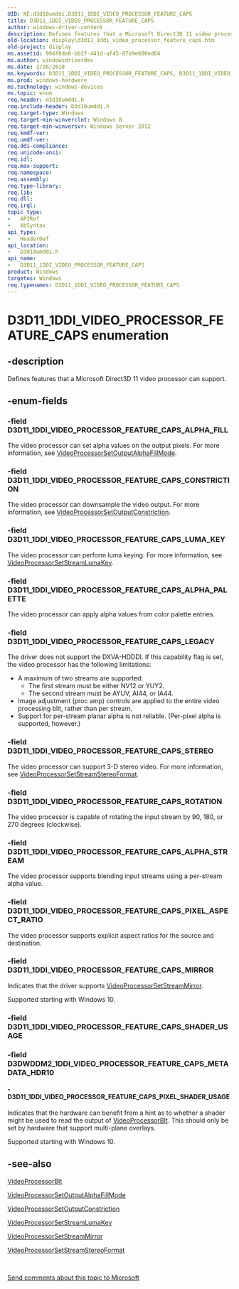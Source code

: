 ```yaml
---
UID: NE:d3d10umddi.D3D11_1DDI_VIDEO_PROCESSOR_FEATURE_CAPS
title: D3D11_1DDI_VIDEO_PROCESSOR_FEATURE_CAPS
author: windows-driver-content
description: Defines features that a Microsoft Direct3D 11 video processor can support.
old-location: display\d3d11_1ddi_video_processor_feature_caps.htm
old-project: display
ms.assetid: 994f8de8-bb2f-441d-af45-87b9e600ed64
ms.author: windowsdriverdev
ms.date: 2/26/2018
ms.keywords: D3D11_1DDI_VIDEO_PROCESSOR_FEATURE_CAPS, D3D11_1DDI_VIDEO_PROCESSOR_FEATURE_CAPS enumeration [Display Devices], D3D11_1DDI_VIDEO_PROCESSOR_FEATURE_CAPS_ALPHA_FILL, D3D11_1DDI_VIDEO_PROCESSOR_FEATURE_CAPS_ALPHA_PALETTE, D3D11_1DDI_VIDEO_PROCESSOR_FEATURE_CAPS_ALPHA_STREAM, D3D11_1DDI_VIDEO_PROCESSOR_FEATURE_CAPS_CONSTRICTION, D3D11_1DDI_VIDEO_PROCESSOR_FEATURE_CAPS_LEGACY, D3D11_1DDI_VIDEO_PROCESSOR_FEATURE_CAPS_LUMA_KEY, D3D11_1DDI_VIDEO_PROCESSOR_FEATURE_CAPS_MIRROR, D3D11_1DDI_VIDEO_PROCESSOR_FEATURE_CAPS_PIXEL_ASPECT_RATIO, D3D11_1DDI_VIDEO_PROCESSOR_FEATURE_CAPS_PIXEL_SHADER_USAGE, D3D11_1DDI_VIDEO_PROCESSOR_FEATURE_CAPS_ROTATION, D3D11_1DDI_VIDEO_PROCESSOR_FEATURE_CAPS_STEREO, d3d10umddi/, d3d10umddi/D3D11_1DDI_VIDEO_PROCESSOR_FEATURE_CAPS, d3d10umddi/D3D11_1DDI_VIDEO_PROCESSOR_FEATURE_CAPS_ALPHA_FILL, d3d10umddi/D3D11_1DDI_VIDEO_PROCESSOR_FEATURE_CAPS_ALPHA_PALETTE, d3d10umddi/D3D11_1DDI_VIDEO_PROCESSOR_FEATURE_CAPS_ALPHA_STREAM, d3d10umddi/D3D11_1DDI_VIDEO_PROCESSOR_FEATURE_CAPS_CONSTRICTION, d3d10umddi/D3D11_1DDI_VIDEO_PROCESSOR_FEATURE_CAPS_LEGACY, d3d10umddi/D3D11_1DDI_VIDEO_PROCESSOR_FEATURE_CAPS_LUMA_KEY, d3d10umddi/D3D11_1DDI_VIDEO_PROCESSOR_FEATURE_CAPS_MIRROR, d3d10umddi/D3D11_1DDI_VIDEO_PROCESSOR_FEATURE_CAPS_PIXEL_ASPECT_RATIO, d3d10umddi/D3D11_1DDI_VIDEO_PROCESSOR_FEATURE_CAPS_PIXEL_SHADER_USAGE, d3d10umddi/D3D11_1DDI_VIDEO_PROCESSOR_FEATURE_CAPS_ROTATION, d3d10umddi/D3D11_1DDI_VIDEO_PROCESSOR_FEATURE_CAPS_STEREO, display.d3d11_1ddi_video_processor_feature_caps
ms.prod: windows-hardware
ms.technology: windows-devices
ms.topic: enum
req.header: d3d10umddi.h
req.include-header: D3d10umddi.h
req.target-type: Windows
req.target-min-winverclnt: Windows 8
req.target-min-winversvr: Windows Server 2012
req.kmdf-ver: 
req.umdf-ver: 
req.ddi-compliance: 
req.unicode-ansi: 
req.idl: 
req.max-support: 
req.namespace: 
req.assembly: 
req.type-library: 
req.lib: 
req.dll: 
req.irql: 
topic_type:
-	APIRef
-	kbSyntax
api_type:
-	HeaderDef
api_location:
-	D3d10umddi.h
api_name:
-	D3D11_1DDI_VIDEO_PROCESSOR_FEATURE_CAPS
product: Windows
targetos: Windows
req.typenames: D3D11_1DDI_VIDEO_PROCESSOR_FEATURE_CAPS
---
```


# D3D11_1DDI_VIDEO_PROCESSOR_FEATURE_CAPS enumeration


## -description


Defines features that a Microsoft Direct3D 11 video processor can support.


## -enum-fields




### -field D3D11_1DDI_VIDEO_PROCESSOR_FEATURE_CAPS_ALPHA_FILL

The video processor can set alpha values on the output pixels. For more information, see <a href="https://msdn.microsoft.com/library/windows/hardware/hh439778">VideoProcessorSetOutputAlphaFillMode</a>.


### -field D3D11_1DDI_VIDEO_PROCESSOR_FEATURE_CAPS_CONSTRICTION

The video processor can downsample the video output. For more information, see <a href="https://msdn.microsoft.com/library/windows/hardware/hh439784">VideoProcessorSetOutputConstriction</a>.


### -field D3D11_1DDI_VIDEO_PROCESSOR_FEATURE_CAPS_LUMA_KEY

The video processor can perform luma keying. For more information, see <a href="https://msdn.microsoft.com/library/windows/hardware/hh439805">VideoProcessorSetStreamLumaKey</a>.


### -field D3D11_1DDI_VIDEO_PROCESSOR_FEATURE_CAPS_ALPHA_PALETTE

The video processor can apply alpha values from color palette entries.


### -field D3D11_1DDI_VIDEO_PROCESSOR_FEATURE_CAPS_LEGACY

The driver does not support the DXVA-HDDDI. If this capability flag is set, the video processor has the following limitations:

<ul>
<li>A maximum of two streams are supported:<ul>
<li>The first stream must be either NV12 or YUY2.</li>
<li>The second stream must be AYUV, AI44, or IA44.</li>
</ul>
</li>
<li>Image adjustment (proc amp) controls are applied to the entire video processing blit, rather than per stream.</li>
<li>Support for per-stream planar alpha is not reliable. (Per-pixel alpha is supported, however.)</li>
</ul>

### -field D3D11_1DDI_VIDEO_PROCESSOR_FEATURE_CAPS_STEREO

The video processor can support 3-D stereo video. For more information, see <a href="https://msdn.microsoft.com/library/windows/hardware/hh439817">VideoProcessorSetStreamStereoFormat</a>.


### -field D3D11_1DDI_VIDEO_PROCESSOR_FEATURE_CAPS_ROTATION

The video processor is capable of rotating the input stream by 90, 180, or 270 degrees (clockwise).


### -field D3D11_1DDI_VIDEO_PROCESSOR_FEATURE_CAPS_ALPHA_STREAM

The video processor supports blending input streams using a per-stream alpha value.


### -field D3D11_1DDI_VIDEO_PROCESSOR_FEATURE_CAPS_PIXEL_ASPECT_RATIO

The video processor supports explicit aspect ratios for the source and destination.


### -field D3D11_1DDI_VIDEO_PROCESSOR_FEATURE_CAPS_MIRROR

Indicates that the driver supports <a href="https://msdn.microsoft.com/library/windows/hardware/dn906383">VideoProcessorSetStreamMirror</a>.

Supported starting with Windows 10.


### -field D3D11_1DDI_VIDEO_PROCESSOR_FEATURE_CAPS_SHADER_USAGE


### -field D3DWDDM2_1DDI_VIDEO_PROCESSOR_FEATURE_CAPS_METADATA_HDR10






#### - D3D11_1DDI_VIDEO_PROCESSOR_FEATURE_CAPS_PIXEL_SHADER_USAGE

Indicates that the hardware can benefit from a hint as to whether a shader might be used to read the output of  <a href="https://msdn.microsoft.com/library/windows/hardware/hh451703">VideoProcessorBlt</a>.  This should only be set by hardware that support multi-plane overlays.

Supported starting with Windows 10.


## -see-also




<a href="https://msdn.microsoft.com/library/windows/hardware/hh451703">VideoProcessorBlt</a>



<a href="https://msdn.microsoft.com/library/windows/hardware/hh439778">VideoProcessorSetOutputAlphaFillMode</a>



<a href="https://msdn.microsoft.com/library/windows/hardware/hh439784">VideoProcessorSetOutputConstriction</a>



<a href="https://msdn.microsoft.com/library/windows/hardware/hh439805">VideoProcessorSetStreamLumaKey</a>



<a href="https://msdn.microsoft.com/library/windows/hardware/dn906383">VideoProcessorSetStreamMirror</a>



<a href="https://msdn.microsoft.com/library/windows/hardware/hh439817">VideoProcessorSetStreamStereoFormat</a>
 

 

<a href="mailto:wsddocfb@microsoft.com?subject=Documentation%20feedback [display\display]:%20D3D11_1DDI_VIDEO_PROCESSOR_FEATURE_CAPS enumeration%20 RELEASE:%20(2/26/2018)&amp;body=%0A%0APRIVACY STATEMENT%0A%0AWe use your feedback to improve the documentation. We don't use your email address for any other purpose, and we'll remove your email address from our system after the issue that you're reporting is fixed. While we're working to fix this issue, we might send you an email message to ask for more info. Later, we might also send you an email message to let you know that we've addressed your feedback.%0A%0AFor more info about Microsoft's privacy policy, see http://privacy.microsoft.com/en-us/default.aspx." title="Send comments about this topic to Microsoft">Send comments about this topic to Microsoft</a>

